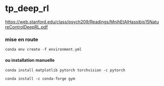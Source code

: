 # tp_deep_rl

https://web.stanford.edu/class/psych209/Readings/MnihEtAlHassibis15NatureControlDeepRL.pdf


### mise en route
`conda env create -f environment.yml` 

#### ou installation manuelle

`conda install matplotlib pytorch torchvision -c pytorch`

`conda install -c conda-forge gym`
